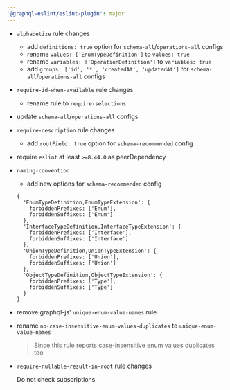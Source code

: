 ```yaml
---
'@graphql-eslint/eslint-plugin': major
---
```


- `alphabetize` rule changes

  - add `definitions: true` option for `schema-all`/`operations-all` configs
  - rename `values: ['EnumTypeDefinition']` to `values: true`
  - rename `variables: ['OperationDefinition']` to `variables: true`
  - add `groups: ['id', '*', 'createdAt', 'updatedAt']` for `schema-all`/`operations-all` configs

- `require-id-when-available` rule changes

  - rename rule to `require-selections`

- update `schema-all`/`operations-all` configs

- `require-description` rule changes

  - add `rootField: true` option for `schema-recommended` config

- require `eslint` at least `>=8.44.0` as peerDependency

- `naming-convention`

  - add new options for `schema-recommended` config

  ```json5
  {
    'EnumTypeDefinition,EnumTypeExtension': {
      forbiddenPrefixes: ['Enum'],
      forbiddenSuffixes: ['Enum']
    },
    'InterfaceTypeDefinition,InterfaceTypeExtension': {
      forbiddenPrefixes: ['Interface'],
      forbiddenSuffixes: ['Interface']
    },
    'UnionTypeDefinition,UnionTypeExtension': {
      forbiddenPrefixes: ['Union'],
      forbiddenSuffixes: ['Union']
    },
    'ObjectTypeDefinition,ObjectTypeExtension': {
      forbiddenPrefixes: ['Type'],
      forbiddenSuffixes: ['Type']
    }
  }
  ```

- remove graphql-js' `unique-enum-value-names` rule

- rename `no-case-insensitive-enum-values-duplicates` to `unique-enum-value-names`

  > Since this rule reports case-insensitive enum values duplicates too

- `require-nullable-result-in-root` rule changes

  Do not check subscriptions
